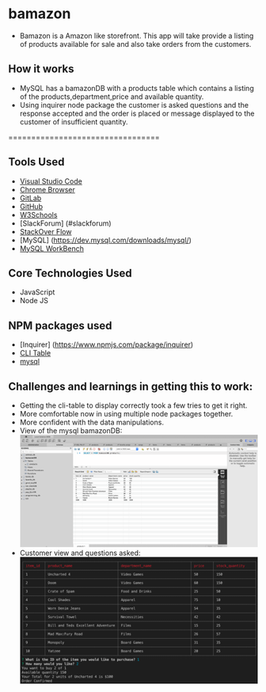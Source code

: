 # bamazon
- Bamazon is a Amazon like storefront. This app will take provide a listing of products available for sale and also take orders from the customers.


## How it works
  - MySQL has a bamazonDB with a products table which contains a listing of the products,department,price and available quantity.
  - Using inquirer node package the customer is asked questions and the response accepted and the order is placed or message displayed to the customer of insufficient quantity.
  
  
================================= 

## Tools Used

- [Visual Studio Code](#vscode)
- [Chrome Browser](#chrome)
- [GitLab](https://ucb.bootcampcontent.com/)
- [GitHub](https://github.com/)
- [W3Schools](https://www.w3schools.com/default.asp)
- [SlackForum] (#slackforum)
- [StackOver Flow](https://stackoverflow.com/)
- [MySQL] (https://dev.mysql.com/downloads/mysql/)
- [MySQL WorkBench](https://dev.mysql.com/downloads/workbench/)

## Core Technologies Used
- JavaScript
- Node JS

 
## NPM packages used
- [Inquirer] (https://www.npmjs.com/package/inquirer)
- [CLI Table](https://www.npmjs.com/package/cli-table)
- [mysql](https://www.npmjs.com/package/mysql)


## Challenges and learnings in getting this to work:
 - Getting the cli-table to display correctly took a few tries to get it right. 
 - More comfortable now in using multiple node packages together.
 - More confident with the data manipulations.
 - View of the mysql bamazonDB:
![BamazonDB](BamazonDB.png)
- Customer view and questions asked:
![Customer View](bamazon-products-table.png)


